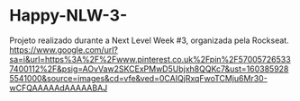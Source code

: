 # Happy-NLW-3-
Projeto realizado durante a Next Level Week #3, organizada pela Rockseat.
https://www.google.com/url?sa=i&url=https%3A%2F%2Fwww.pinterest.co.uk%2Fpin%2F570057265337400112%2F&psig=AOvVaw2SKCExPMwD5Ubjxh8QQKc7&ust=1603859285541000&source=images&cd=vfe&ved=0CAIQjRxqFwoTCMju6Mr30-wCFQAAAAAdAAAAABAJ
